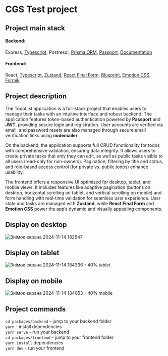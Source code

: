 # CGS Test project

## Project main stack

#### Backend:

Express, [Typescript](https://www.typescriptlang.org/docs/handbook/typescript-in-5-minutes.html), Postresql, [Prisma ORM](https://www.prisma.io/docs/orm/overview/introduction), [Passport](http://www.passportjs.org/), [Documentation](https://github.com/CodeGeneration-2020/code-generation-code-style/blob/main/docs/javascript.md#server-interactions-) </br>

#### Frontend:

React, [Typescript](https://www.typescriptlang.org/docs/handbook/typescript-in-5-minutes.html), [Zustand](https://docs.pmnd.rs/zustand/getting-started/introduction), [React Final Form](https://final-form.org/docs/react-final-form/getting-started), [Blueprint](https://blueprintjs.com/docs/#blueprint/getting-started), [Emotion CSS](https://emotion.sh/docs/introduction), [Formik](https://formik.org/docs/overview)

## Project description

The TodoList application is a full-stack project that enables users to manage their tasks with an intuitive interface and robust backend. The application features token-based authentication powered by **Passport** and **JWT**, providing secure login and registration. User accounts are verified via email, and password resets are also managed through secure email verification links using **nodemailer**.

On the backend, the application supports full CRUD functionality for todos with comprehensive validation, ensuring data integrity. It allows users to create private tasks that only they can edit, as well as public tasks visible to all users (read-only for non-owners). Pagination, filtering by title and status, and role-based access control (for private vs. public todos) enhance usability.

The frontend offers a responsive UI optimized for desktop, tablet, and mobile views. It includes features like adaptive pagination (buttons on desktop, horizontal scrolling on tablet, and vertical scrolling on mobile) and form handling with real-time validation for seamless user experience. User state and tasks are managed with **Zustand**, while **React Final Form** and **Emotion CSS** power the app’s dynamic and visually appealing components.

## Display on desktop

![Знімок екрана 2024-11-14 182547](https://github.com/user-attachments/assets/c13ff11b-e9c0-4532-a012-e047c4d7d02d)

## Display on tablet

 ![Знімок екрана 2024-11-14 184336 - 40% tablet](https://github.com/user-attachments/assets/6539b31f-b1f7-4a5c-9d77-01e59ca523d3)

## Display on mobile

  ![Знімок екрана 2024-11-14 184053 - 40% mobile](https://github.com/user-attachments/assets/2d179b07-a14e-47f3-b3c1-d06182139983)


## Project commands

`cd packages/backend` - jump to your backend folder <br />
`yarn` - install dependencies <br />
`yarn serve` - run your backend <br />
`cd packages/frontend` - jump to your frontend folder <br />
`yarn install` dependencies <br />
`yarn dev` - run your frontend <br />
```

```
